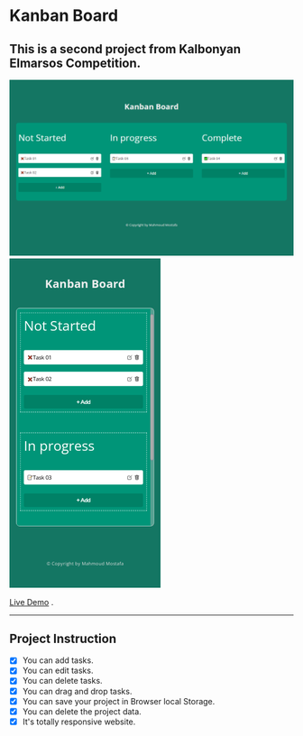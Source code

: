 # Kanban Board

## This is a second project from Kalbonyan Elmarsos Competition.

![alt text](https://github.com/MahmoudMostafa11199/Kanban-Board/blob/main/assets/kanban--board--desktop.png)
![alt text](https://github.com/MahmoudMostafa11199/Kanban-Board/blob/main/assets/kanban--board--phone.png)

<!-- ![mobile-Preview1]()

![mobile-live-Preview]() -->

[Live Demo]() .

---

## Project Instruction

- [x] You can add tasks.
- [x] You can edit tasks.
- [x] You can delete tasks.
- [x] You can drag and drop tasks.
- [x] You can save your project in Browser local Storage.
- [x] You can delete the project data.
- [x] It's totally responsive website.
